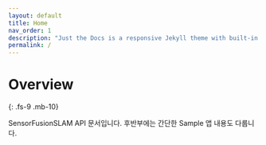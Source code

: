 ```yaml
---
layout: default
title: Home
nav_order: 1
description: "Just the Docs is a responsive Jekyll theme with built-in search that is easily customizable and hosted on GitHub Pages."
permalink: /
---
```


# Overview
{: .fs-9 .mb-10}

SensorFusionSLAM API 문서입니다. 후반부에는 간단한 Sample 앱 내용도 다룹니다.
